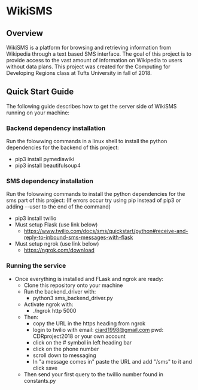 # WikiSMS

## Overview

WikiSMS is a platform for browsing and retrieving information from Wikipedia through a text based SMS interface. 
The goal of this project is to provide access to the vast amount of information on Wikipedia to users without data plans.
This project was created for the Computing for Developing Regions class at Tufts University in fall of 2018.

## Quick Start Guide

The following guide describes how to get the server side of WikiSMS running on your machine:

### Backend dependency installation
Run the folowwing commands in a linux shell to install the python dependencies for the backend of this project:
* pip3 install pymediawiki
* pip3 install beautifulsoup4

### SMS dependency installation
Run the folowwing commands to install the python dependencies for the sms part of this project:
(If errors occur try using pip instead of pip3 or adding --user to the end of the command)
* pip3 install twilio
* Must setup Flask (use link below)
  * https://www.twilio.com/docs/sms/quickstart/python#receive-and-reply-to-inbound-sms-messages-with-flask
* Must setup ngrok (use link below)
  * https://ngrok.com/download
  
### Running the service
* Once everything is installed and FLask and ngrok are ready:
    * Clone this repository onto your machine
    * Run the backend_driver with:
      * python3 sms_backend_driver.py
    * Activate ngrok with:
      * ./ngrok http 5000
    * Then:
      * copy the URL in the https heading from ngrok
      * login to twilio with email: ciard1998@gmail.com pwd: CDRproject2018 or your own account
      * click on the # symbol in left heading bar
      * click on the phone number
      * scroll down to messaging
      * In "a message comes in" paste the URL and add "/sms" to it and click save
    * Then send your first query to the twillio number found in constants.py

